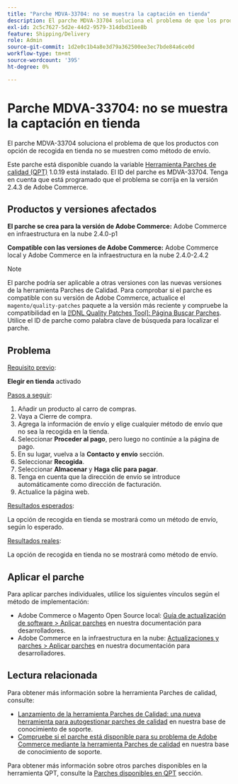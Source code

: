 ```yaml
---
title: "Parche MDVA-33704: no se muestra la captación en tienda"
description: El parche MDVA-33704 soluciona el problema de que los productos con opción de recogida en tienda no se muestren como método de envío.
exl-id: 2c5c7627-5d2e-44d2-9579-314dbd31ee8b
feature: Shipping/Delivery
role: Admin
source-git-commit: 1d2e0c1b4a8e3d79a362500ee3ec7bde84a6ce0d
workflow-type: tm+mt
source-wordcount: '395'
ht-degree: 0%

---
```


# Parche MDVA-33704: no se muestra la captación en tienda

El parche MDVA-33704 soluciona el problema de que los productos con opción de recogida en tienda no se muestren como método de envío.

Este parche está disponible cuando la variable [Herramienta Parches de calidad (QPT)](/help/announcements/adobe-commerce-announcements/magento-quality-patches-released-new-tool-to-self-serve-quality-patches.md) 1.0.19 está instalado. El ID del parche es MDVA-33704. Tenga en cuenta que está programado que el problema se corrija en la versión 2.4.3 de Adobe Commerce.

## Productos y versiones afectados

**El parche se crea para la versión de Adobe Commerce:** Adobe Commerce en infraestructura en la nube 2.4.0-p1

**Compatible con las versiones de Adobe Commerce:** Adobe Commerce local y Adobe Commerce en la infraestructura en la nube 2.4.0-2.4.2

>[!NOTE]
>
>El parche podría ser aplicable a otras versiones con las nuevas versiones de la herramienta Parches de Calidad. Para comprobar si el parche es compatible con su versión de Adobe Commerce, actualice el `magento/quality-patches` paquete a la versión más reciente y compruebe la compatibilidad en la [[!DNL Quality Patches Tool]: Página Buscar Parches](https://devdocs.magento.com/quality-patches/tool.html#patch-grid). Utilice el ID de parche como palabra clave de búsqueda para localizar el parche.

## Problema

<u>Requisito previo</u>:<br>

**Elegir en tienda** activado

<u>Pasos a seguir</u>:

1. Añadir un producto al carro de compras.
1. Vaya a Cierre de compra.
1. Agrega la información de envío y elige cualquier método de envío que no sea la recogida en la tienda.
1. Seleccionar **Proceder al pago**, pero luego no continúe a la página de pago.
1. En su lugar, vuelva a la **Contacto y envío** sección.
1. Seleccionar **Recogida**.
1. Seleccionar **Almacenar** y **Haga clic para pagar**.
1. Tenga en cuenta que la dirección de envío se introduce automáticamente como dirección de facturación.
1. Actualice la página web.

<u>Resultados esperados</u>:

La opción de recogida en tienda se mostrará como un método de envío, según lo esperado.

<u>Resultados reales</u>:

La opción de recogida en tienda no se mostrará como método de envío.

## Aplicar el parche

Para aplicar parches individuales, utilice los siguientes vínculos según el método de implementación:

* Adobe Commerce o Magento Open Source local: [Guía de actualización de software > Aplicar parches](https://devdocs.magento.com/guides/v2.4/comp-mgr/patching/mqp.html) en nuestra documentación para desarrolladores.
* Adobe Commerce en la infraestructura en la nube: [Actualizaciones y parches > Aplicar parches](https://devdocs.magento.com/cloud/project/project-patch.html) en nuestra documentación para desarrolladores.

## Lectura relacionada

Para obtener más información sobre la herramienta Parches de calidad, consulte:

* [Lanzamiento de la herramienta Parches de Calidad: una nueva herramienta para autogestionar parches de calidad](/help/announcements/adobe-commerce-announcements/magento-quality-patches-released-new-tool-to-self-serve-quality-patches.md) en nuestra base de conocimiento de soporte.
* [Compruebe si el parche está disponible para su problema de Adobe Commerce mediante la herramienta Parches de calidad](/help/support-tools/patches-available-in-qpt-tool/check-patch-for-magento-issue-with-magento-quality-patches.md) en nuestra base de conocimiento de soporte.

Para obtener más información sobre otros parches disponibles en la herramienta QPT, consulte la [Parches disponibles en QPT](https://support.magento.com/hc/en-us/sections/360010506631-Patches-available-in-QPT-tool-) sección.
